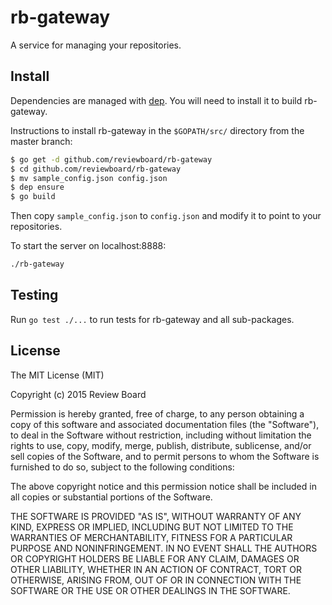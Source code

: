 rb-gateway
==========

A service for managing your repositories.


Install
-------

Dependencies are managed with [dep][dep]. You will need to install it to
build rb-gateway.

Instructions to install rb-gateway in the `$GOPATH/src/` directory from the
master branch:

```sh
$ go get -d github.com/reviewboard/rb-gateway
$ cd github.com/reviewboard/rb-gateway
$ mv sample_config.json config.json
$ dep ensure
$ go build
```

Then copy `sample_config.json` to `config.json` and modify it to point to your
repositories.

To start the server on localhost:8888:

```sh
./rb-gateway
```

[dep]: https://github.com/golang/dep


Testing
-------

Run `go test ./...` to run tests for rb-gateway and all sub-packages.


License
-------
The MIT License (MIT)

Copyright (c) 2015 Review Board

Permission is hereby granted, free of charge, to any person obtaining a copy
of this software and associated documentation files (the "Software"), to deal
in the Software without restriction, including without limitation the rights
to use, copy, modify, merge, publish, distribute, sublicense, and/or sell
copies of the Software, and to permit persons to whom the Software is
furnished to do so, subject to the following conditions:

The above copyright notice and this permission notice shall be included in all
copies or substantial portions of the Software.

THE SOFTWARE IS PROVIDED "AS IS", WITHOUT WARRANTY OF ANY KIND, EXPRESS OR
IMPLIED, INCLUDING BUT NOT LIMITED TO THE WARRANTIES OF MERCHANTABILITY,
FITNESS FOR A PARTICULAR PURPOSE AND NONINFRINGEMENT. IN NO EVENT SHALL THE
AUTHORS OR COPYRIGHT HOLDERS BE LIABLE FOR ANY CLAIM, DAMAGES OR OTHER
LIABILITY, WHETHER IN AN ACTION OF CONTRACT, TORT OR OTHERWISE, ARISING FROM,
OUT OF OR IN CONNECTION WITH THE SOFTWARE OR THE USE OR OTHER DEALINGS IN THE
SOFTWARE.
